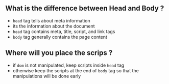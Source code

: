 ## What is the difference between Head and Body ?

- `head` tag tells about meta information 
- its the information about the document
- `head` tag contains meta, title, script, and link tags
- `body` tag generally contains the page content


## Where will you place the scrips ?

- if `dom` is not manipulated, keep scripts inside `head` tag 
- otherwise keep the scripts at the end of `body` tag so that the manipulations will be done early